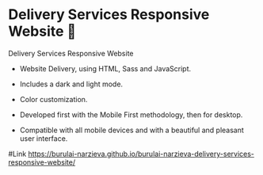 # Delivery Services Responsive Website 🛵

Delivery Services Responsive Website

- Website Delivery, using HTML, Sass and JavaScript.

- Includes a dark and light mode.

- Color customization.

- Developed first with the Mobile First methodology, then for desktop.

- Compatible with all mobile devices and with a beautiful and pleasant user interface.

#Link  https://burulai-narzieva.github.io/burulai-narzieva-delivery-services-responsive-website/

